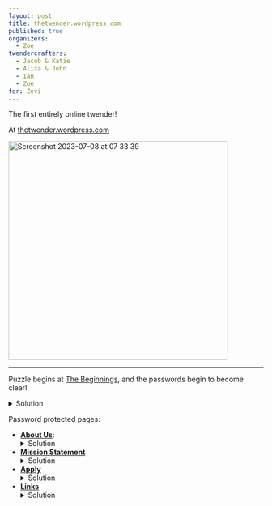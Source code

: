 ```yaml
---
layout: post
title: thetwender.wordpress.com
published: true 
organizers: 
  - Zoe
twendercrafters:
  - Jacob & Katie
  - Aliza & John
  - Ian
  - Zoe
for: Zevi
---
```


The first entirely online twender!

At [thetwender.wordpress.com](http://thetwender.wordpress.com)

<img width="433" alt="Screenshot 2023-07-08 at 07 33 39" src="https://github.com/twenders/twenders/assets/5202957/4649510e-90c2-4a02-9a87-bc67bb32f44d">

---

Puzzle begins at [The Beginnings](https://thetwender.wordpress.com/the-beginnings/), and the passwords begin to become clear!
    <details><summary>Solution</summary>
      No password required.
      Begins with Jacob and Katie's puzzle, a three-page letter/story related to noses and bagels as written by a dog. Images of Zev have text overlaid with letters missing. The text also leads to the Quotations page, in which the quotes related to bagels or noses provide letters to the password.
    </details>
  
Password protected pages:
- [**About Us**](https://thetwender.wordpress.com/about-us/):
  <details><summary>Solution</summary>
    Password <code>About Us</code>.
    Leads to Aliza and John's puzzle, <a href="https://docs.google.com/spreadsheets/d/1Wqk3sNVY8RTRLGo3k5S2_m-68sf6sTZoeYYF_a1ww3g/edit">Bagel Journey</a> a text-based adventure game implemented in Google Sheets. 
  </details>
- [**Mission Statement**](https://thetwender.wordpress.com/mission-statement/)
  <details><summary>Solution</summary>
    Password <code>MISSION ACCEPTED</code>.
    Leads to Ian and Jasmine's puzzle, a page of Lorem Ipsum where individual letters colored slightly differently. Decoding the hex codes of each color in ascii, thinking of each hex code as three two-digit groups, resulted in the password. Includes snarky Easter Egg if you look at the source code.
  </details>
- [**Apply**](https://thetwender.wordpress.com/apply/)
   <details><summary>Solution</summary>
    Password <code>Apply yourself</code>.
    Leads to Zoe's two-stanza limerick, where a majority of letters were scrambled and color coded. The top of the page indicates a key, where you use the previous three passwords to determine the color coding system of shifting letters left/right/up/down on the keyboard. The bolded word at the end is the password for the final page.
  </details>
- [**Links**](https://thetwender.wordpress.com/links/)
   <details><summary>Solution</summary>
    Password <code>BHooveZ</code>.
    Leads to the final page, which is an image of a letter of recommendation for Zev, from Zoe (certified judge of character).

